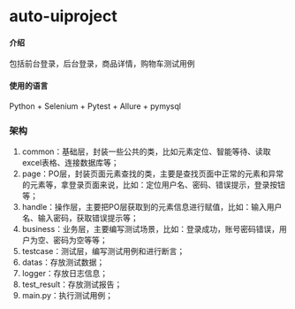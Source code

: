 # auto-uiproject

#### 介绍
包括前台登录，后台登录，商品详情，购物车测试用例

#### 使用的语言
Python +
Selenium +
Pytest +
Allure +
pymysql


### 架构
1. common：基础层，封装一些公共的类，比如元素定位、智能等待、读取excel表格、连接数据库等；
2. page：PO层，封装页面元素查找的类，主要是查找页面中正常的元素和异常的元素等，拿登录页面来说，比如：定位用户名、密码、错误提示，登录按钮等；
3. handle：操作层，主要把PO层获取到的元素信息进行赋值，比如：输入用户名、输入密码，获取错误提示等；
4. business：业务层，主要编写测试场景，比如：登录成功，账号密码错误，用户为空、密码为空等等；
5. testcase：测试层，编写测试用例和进行断言；
6. datas：存放测试数据；
7. logger：存放日志信息；
8. test_result：存放测试报告；
9. main.py：执行测试用例；

